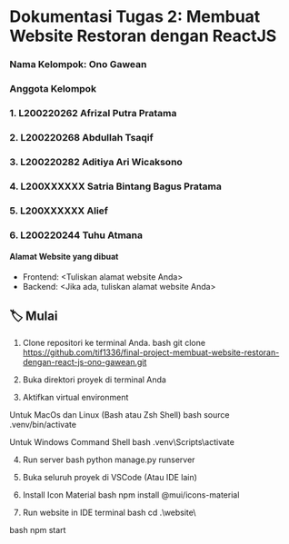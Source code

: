 # Dokumentasi Tugas 2: Membuat Website Restoran dengan ReactJS
### Nama Kelompok: Ono Gawean
### Anggota Kelompok
### 1. L200220262 Afrizal Putra Pratama
### 2. L200220268 Abdullah Tsaqif
### 3. L200220282 Aditiya Ari Wicaksono
### 4. L200XXXXXX Satria Bintang Bagus Pratama
### 5. L200XXXXXX Alief
### 6. L200220244 Tuhu Atmana

#### Alamat Website yang dibuat
- Frontend: \<Tuliskan alamat website Anda\>
- Backend: \<Jika ada, tuliskan alamat website Anda\>

## 🏷 Mulai
1. Clone repositori ke terminal Anda.
bash
git clone https://github.com/tif1336/final-project-membuat-website-restoran-dengan-react-js-ono-gawean.git

2. Buka direktori proyek di terminal Anda

3. Aktifkan virtual environment

Untuk MacOs dan Linux (Bash atau Zsh Shell)
bash
source .venv/bin/activate
 
Untuk Windows Command Shell
bash
.venv\Scripts\activate

4. Run server
bash
python manage.py runserver

5. Buka seluruh proyek di VSCode (Atau IDE lain)

6. Install Icon Material
bash
npm install @mui/icons-material

7. Run website in IDE terminal
bash
cd .\website\

bash
npm start

